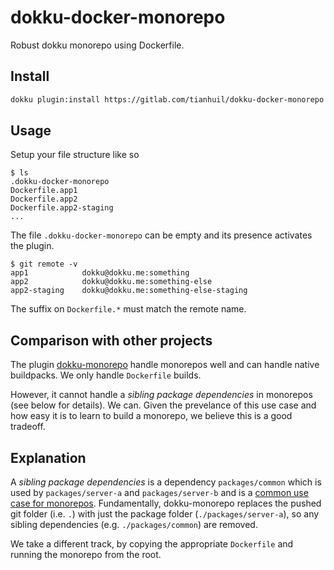 # dokku-docker-monorepo
Robust dokku monorepo using Dockerfile.

## Install
```bash
dokku plugin:install https://gitlab.com/tianhuil/dokku-docker-monorepo
```

## Usage
Setup your file structure like so

```
$ ls
.dokku-docker-monorepo
Dockerfile.app1
Dockerfile.app2
Dockerfile.app2-staging
...
```

The file `.dokku-docker-monorepo` can be empty and its presence activates the plugin.

```
$ git remote -v
app1            dokku@dokku.me:something
app2            dokku@dokku.me:something-else
app2-staging    dokku@dokku.me:something-else-staging
```

The suffix on `Dockerfile.*` must match the remote name.

## Comparison with other projects
The plugin [dokku-monorepo](https://github.com/notpushkin/dokku-monorepo) handle monorepos well and can handle native buildpacks.  We only handle `Dockerfile` builds.

However, it cannot handle a *sibling package dependencies* in monorepos (see below for details).  We can.  Given the prevelance of this use case and how easy it is to learn to build a monorepo, we believe this is a good tradeoff.

## Explanation
A *sibling package dependencies* is a dependency `packages/common` which is used by `packages/server-a` and `packages/server-b` and is a [common use case for monorepos](https://medium.com/@NiGhTTraX/how-to-set-up-a-typescript-monorepo-with-lerna-c6acda7d4559).  Fundamentally, dokku-monorepo replaces the pushed git folder (i.e. `.`) with just the package folder (`./packages/server-a`), so any sibling dependencies (e.g. `./packages/common`) are removed.

We take a different track, by copying the appropriate `Dockerfile` and running the monorepo from the root.
